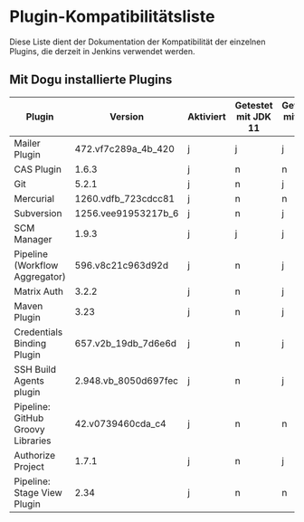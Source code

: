 # Plugin-Kompatibilitätsliste

Diese Liste dient der Dokumentation der Kompatibilität der einzelnen Plugins, die derzeit in Jenkins verwendet werden.

## Mit Dogu installierte Plugins

| Plugin                            | Version              | Aktiviert | Getestet mit JDK 11 | Getestet mit JDK 17 | Getestet mit JDK 21 | Funktional getestet |
|-----------------------------------|----------------------|-----------|---------------------|---------------------|---------------------|---------------------|
| Mailer Plugin                     | 472.vf7c289a_4b_420  | j         | j                   | j                   | j                   | n                   |
| CAS Plugin                        | 1.6.3                | j         | n                   | n                   | n                   | j                   |
| Git                               | 5.2.1                | j         | n                   | j                   | j                   | n                   |
| Mercurial                         | 1260.vdfb_723cdcc81  | j         | n                   | n                   | n                   | j                   |
| Subversion                        | 1256.vee91953217b_6  | j         | n                   | j                   | j                   | n                   |
| SCM Manager                       | 1.9.3                | j         | j                   | j                   | n                   | n                   |
| Pipeline (Workflow Aggregator)    | 596.v8c21c963d92d    | j         | n                   | j                   | j                   | n                   |
| Matrix Auth                       | 3.2.2                | j         | n                   | j                   | j                   | n                   |
| Maven Plugin                      | 3.23                 | j         | n                   | j                   | n                   | n                   |
| Credentials Binding Plugin        | 657.v2b_19db_7d6e6d  | j         | n                   | j                   | n                   | n                   |
| SSH Build Agents plugin           | 2.948.vb_8050d697fec | j         | n                   | j                   | j                   | n                   |
| Pipeline: GitHub Groovy Libraries | 42.v0739460cda_c4    | j         | n                   | n                   | j                   | n                   |
| Authorize Project                 | 1.7.1                | j         | n                   | j                   | j                   | n                   |
| Pipeline: Stage View Plugin       | 2.34                 | j         | n                   | n                   | j                   | n                   |
